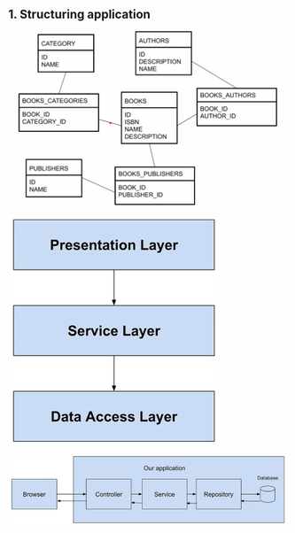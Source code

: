 
## 1. Structuring application
![entities](/images/entities.jpg "entities")

![layers](/images/layers.jpg "layers")

![flow](/images/flow.jpg "flow")